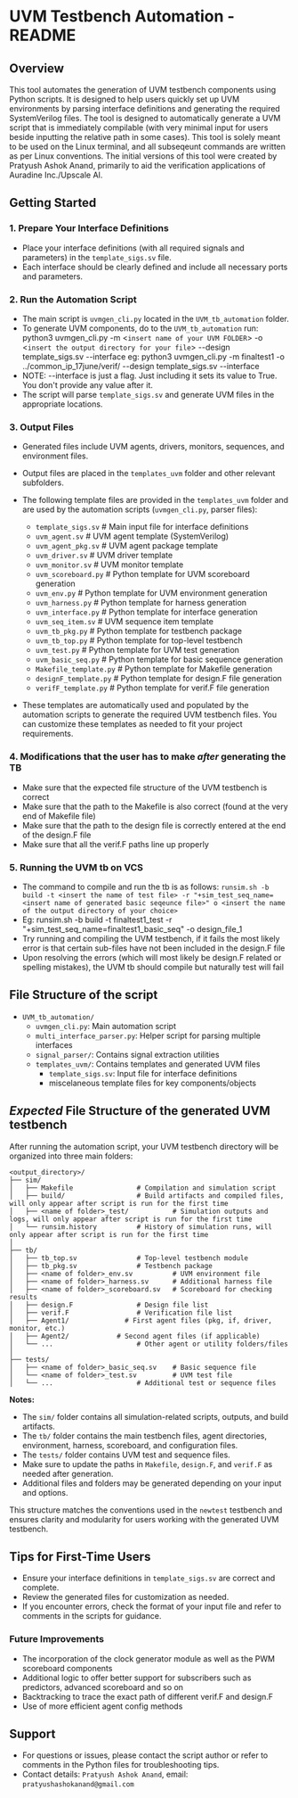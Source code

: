 # UVM Testbench Automation - README

## Overview
This tool automates the generation of UVM testbench components using Python scripts. It is designed to help users quickly set up UVM environments by parsing interface definitions and generating the required SystemVerilog files. The tool is designed to automatically generate a UVM script that is immediately compilable (with very minimal input for users beside inputting the relative path in some cases). This tool is solely meant to be used on the Linux terminal, and all subseqeunt commands are written as per Linux conventions. The initial versions of this tool were created by Pratyush Ashok Anand, primarily to aid the verification applications of Auradine Inc./Upscale AI. 

## Getting Started

### 1. Prepare Your Interface Definitions
- Place your interface definitions (with all required signals and parameters) in the `template_sigs.sv` file.
- Each interface should be clearly defined and include all necessary ports and parameters.

### 2. Run the Automation Script
- The main script is `uvmgen_cli.py` located in the `UVM_tb_automation` folder.
- To generate UVM components, do to the `UVM_tb_automation` run:
  python3 uvmgen_cli.py -m <`insert name of your UVM FOLDER`> -o <`insert the output directory for your file`> --design template_sigs.sv --interface
  eg: python3 uvmgen_cli.py -m finaltest1 -o ../common_ip_17june/verif/ --design template_sigs.sv --interface
- NOTE: --interface is just a flag. Just including it sets its value to True. You don't provide any value after it.
- The script will parse `template_sigs.sv` and generate UVM files in the appropriate locations.

### 3. Output Files
- Generated files include UVM agents, drivers, monitors, sequences, and environment files.
- Output files are placed in the `templates_uvm` folder and other relevant subfolders.
- The following template files are provided in the `templates_uvm` folder and are used by the automation scripts (`uvmgen_cli.py`, parser files):

  - `template_sigs.sv`           # Main input file for interface definitions
  - `uvm_agent.sv`               # UVM agent template (SystemVerilog)
  - `uvm_agent_pkg.sv`           # UVM agent package template
  - `uvm_driver.sv`              # UVM driver template
  <!-- - `uvm_driver.py`              # Python template for UVM driver generation (NOT USED) -->
  - `uvm_monitor.sv`             # UVM monitor template
  <!-- - `uvm_monitor.py`             # Python template for UVM monitor generation (NOT USED) -->
  - `uvm_scoreboard.py`          # Python template for UVM scoreboard generation
  - `uvm_env.py`                 # Python template for UVM environment generation
  - `uvm_harness.py`             # Python template for harness generation
  - `uvm_interface.py`           # Python template for interface generation
  - `uvm_seq_item.sv`            # UVM sequence item template
  - `uvm_tb_pkg.py`              # Python template for testbench package
  - `uvm_tb_top.py`              # Python template for top-level testbench
  - `uvm_test.py`                # Python template for UVM test generation
  - `uvm_basic_seq.py`           # Python template for basic sequence generation
  - `Makefile_template.py`       # Python template for Makefile generation
  - `designF_template.py`        # Python template for design.F file generation
  - `verifF_template.py`         # Python template for verif.F file generation

- These templates are automatically used and populated by the automation scripts to generate the required UVM testbench files. You can customize these templates as needed to fit your project requirements.

### 4. Modifications that the user has to make *after* generating the TB
- Make sure that the expected file structure of the UVM testbench is correct
- Make sure that the path to the Makefile is also correct (found at the very end of Makefile file)
- Make sure that the path to the design file is correctly entered at the end of the design.F file
- Make sure that all the verif.F paths line up properly

### 5. Running the UVM tb on VCS
- The command to compile and run the tb is as follows: `runsim.sh -b build -t <insert the name of test file> -r "+sim_test_seq_name=<insert name of generated basic seqeunce file>" o <insert the name of the output directory of your choice>`
- Eg: runsim.sh -b build -t finaltest1_test -r "+sim_test_seq_name=finaltest1_basic_seq" -o design_file_1
- Try running and compiling the UVM testbench, if it fails the most likely error is that certain sub-files have not been included in the design.F file
- Upon resolving the errors (which will most likely be design.F related or spelling mistakes), the UVM tb should compile but naturally test will fail

## File Structure of the script
- `UVM_tb_automation/`
  - `uvmgen_cli.py`: Main automation script
  - `multi_interface_parser.py`: Helper script for parsing multiple interfaces
  - `signal_parser/`: Contains signal extraction utilities
  - `templates_uvm/`: Contains templates and generated UVM files
    - `template_sigs.sv`: Input file for interface definitions
    - miscelaneous template files for key components/objects

## *Expected* File Structure of the generated UVM testbench

After running the automation script, your UVM testbench directory will be organized into three main folders:

```
<output_directory>/
├── sim/
│   ├── Makefile                # Compilation and simulation script
│   ├── build/                  # Build artifacts and compiled files, will only appear after script is run for the first time 
│   ├── <name of folder>_test/           # Simulation outputs and logs, will only appear after script is run for the first time 
│   └── runsim.history          # History of simulation runs, will only appear after script is run for the first time 
│
├── tb/
│   ├── tb_top.sv               # Top-level testbench module
│   ├── tb_pkg.sv               # Testbench package
│   ├── <name of folder>_env.sv          # UVM environment file
│   ├── <name of folder>_harness.sv      # Additional harness file
│   ├── <name of folder>_scoreboard.sv   # Scoreboard for checking results
│   ├── design.F                # Design file list
│   ├── verif.F                 # Verification file list
│   ├── Agent1/              # First agent files (pkg, if, driver, monitor, etc.)
│   ├── Agent2/            # Second agent files (if applicable)
│   └── ...                     # Other agent or utility folders/files
│
├── tests/
│   ├── <name of folder>_basic_seq.sv    # Basic sequence file
│   └── <name of folder>_test.sv         # UVM test file
│   └── ...                     # Additional test or sequence files
```

**Notes:**
- The `sim/` folder contains all simulation-related scripts, outputs, and build artifacts.
- The `tb/` folder contains the main testbench files, agent directories, environment, harness, scoreboard, and configuration files.
- The `tests/` folder contains UVM test and sequence files.
- Make sure to update the paths in `Makefile`, `design.F`, and `verif.F` as needed after generation.
- Additional files and folders may be generated depending on your input and options.

This structure matches the conventions used in the `newtest` testbench and ensures clarity and modularity for users working with the generated UVM testbench.


## Tips for First-Time Users
- Ensure your interface definitions in `template_sigs.sv` are correct and complete.
- Review the generated files for customization as needed.
- If you encounter errors, check the format of your input file and refer to comments in the scripts for guidance.

### Future Improvements
- The incorporation of the clock generator module as well as the PWM scoreboard components
- Additional logic to offer better support for subscribers such as predictors, advanced scoreboard and so on 
- Backtracking to trace the exact path of different verif.F and design.F
- Use of more efficient agent config methods


## Support
- For questions or issues, please contact the script author or refer to comments in the Python files for troubleshooting tips.
- Contact details: `Pratyush Ashok Anand`, email: `pratyushashokanand@gmail.com`
